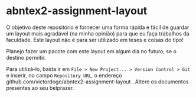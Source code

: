 
# abntex2-assignment-layout

O objetivo deste repositório é fornecer uma forma rápida e fácil de guardar um layout mais agradável (na minha opinião) para que eu faça trabalhos da faculdade. Este layout não é para ser utilizado em teses e coisas do tipo!

Planejo fazer um pacote com este layout em algum dia no futuro, se o destino permitir.

Para utilizá-lo, basta ir em `File > New Project... > Version Control > Git` e inserir, no campo `Repository URL`, o endereço github.com/victordogo/abntex2-assignment-layout . Altere os documentos presentes ao seu belprazer.